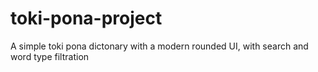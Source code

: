 # toki-pona-project

A simple toki pona dictonary with a modern rounded UI, with search and word type filtration
